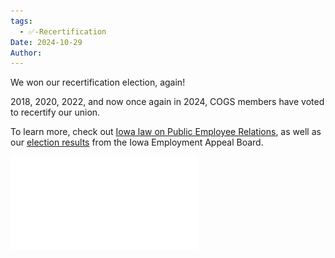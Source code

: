 ```yaml
---
tags:
  - ✅-Recertification
Date: 2024-10-29
Author: 
---
```

We won our recertification election, again!

2018, 2020, 2022, and now once again in 2024, COGS members have voted to recertify our union.

To learn more, check out [Iowa law on Public Employee Relations](https://www.legis.iowa.gov/docs/ico/chapter/20.pdf), as well as our [election results](https://eab.iowa.gov/media/111/download?inline=) from the Iowa Employment Appeal Board.

![2024-UE-Local-896-COGS-Official-Tally-of-Ballots.pdf](../../Attachments/2024-UE-Local-896-COGS-Official-Tally-of-Ballots.pdf)